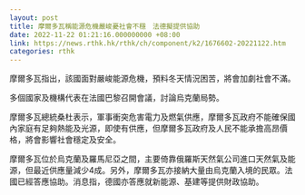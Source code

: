```yaml
---
layout: post
title: 摩爾多瓦稱能源危機嚴峻憂社會不穩　法德擬提供協助
date: 2022-11-22 01:21:16.000000000 +08:00
link: https://news.rthk.hk/rthk/ch/component/k2/1676602-20221122.htm
categories: rthk
---
```


摩爾多瓦指出，該國面對嚴峻能源危機，預料冬天情況困苦，將會加劇社會不滿。

多個國家及機構代表在法國巴黎召開會議，討論烏克蘭局勢。

摩爾多瓦總統桑杜表示，軍事衝突危害電力及燃氣供應，摩爾多瓦政府不能確保國內家庭有足夠熱能及光源，即使有供應，但摩爾多瓦政府及人民不能承擔高昂價格，將會影響社會穩定及安全。

摩爾多瓦位於烏克蘭及羅馬尼亞之間，主要倚靠俄羅斯天然氣公司進口天然氣及能源，但最近供應量減少4成。另外，摩爾多瓦亦接納大量由烏克蘭入境的民眾。法國已經答應協助。消息指，德國亦答應就新能源、基建等提供財政協助。
